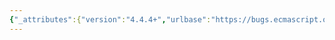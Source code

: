 ```yaml
---
{"_attributes":{"version":"4.4.4+","urlbase":"https://bugs.ecmascript.org/","maintainer":"dherman@mozilla.com"},"bug":{"bug_id":3435,"creation_ts":"2014-12-10 18:16:00 -0800","short_desc":"12.2.0 + 13.6.0: flush-right section header","delta_ts":"2014-12-23 20:23:31 -0800","product":"Draft for 6th Edition","component":"editorial issue","version":"Rev 29: December 06, 2014 Draft","rep_platform":"All","op_sys":"All","bug_status":"RESOLVED","resolution":"FIXED","priority":"Normal","bug_severity":"minor","everconfirmed":true,"reporter":{"uid":"jmdyck","name":"Michael Dyck"},"assigned_to":{"uid":"allen","name":"Allen Wirfs-Brock"},"long_desc":[{"commentid":10992,"comment_count":0,"who":{"uid":"jmdyck","name":"Michael Dyck"},"bug_when":"2014-12-10 18:16:38 -0800","thetext":"In 12.2.0 \"Semantics\" and 13.6.0 \"Semantics\",\nthe section-header is flush-right.\nIt should be flush-left."},{"commentid":11000,"comment_count":1,"who":{"uid":"allen","name":"Allen Wirfs-Brock"},"bug_when":"2014-12-10 19:05:50 -0800","thetext":"fixed in rev30 editor's draft"},{"commentid":11199,"comment_count":2,"who":{"uid":"allen","name":"Allen Wirfs-Brock"},"bug_when":"2014-12-23 20:23:31 -0800","thetext":"fixed in rev30"}]}}
---
```


